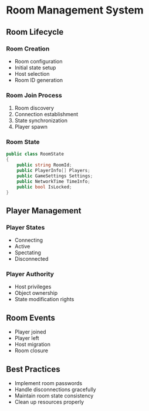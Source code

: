 # Room Management System

## Room Lifecycle

### Room Creation
- Room configuration
- Initial state setup
- Host selection
- Room ID generation

### Room Join Process
1. Room discovery
2. Connection establishment
3. State synchronization
4. Player spawn

### Room State
```csharp
public class RoomState
{
    public string RoomId;
    public PlayerInfo[] Players;
    public GameSettings Settings;
    public NetworkTime TimeInfo;
    public bool IsLocked;
}
```

## Player Management

### Player States
- Connecting
- Active
- Spectating
- Disconnected

### Player Authority
- Host privileges
- Object ownership
- State modification rights

## Room Events
- Player joined
- Player left
- Host migration
- Room closure

## Best Practices
- Implement room passwords
- Handle disconnections gracefully
- Maintain room state consistency
- Clean up resources properly
